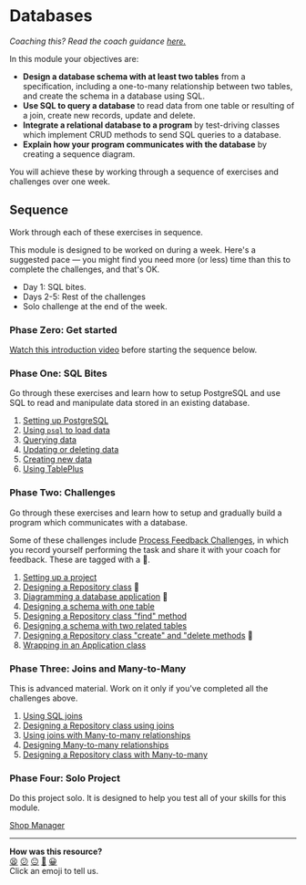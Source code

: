 # Databases

_Coaching this? Read the coach guidance
[here.](https://github.com/makersacademy/slug/blob/main/materials/universe/distributed_applications/databases/HOW_TO_COACH.x.md)_

In this module your objectives are:
  * **Design a database schema with at least two tables** from a specification,
    including a one-to-many relationship between two tables, and create the
    schema in a database using SQL.
  * **Use SQL to query a database** to read data from one table or resulting of
    a join, create new records, update and delete.
  * **Integrate a relational database to a program** by test-driving classes
    which implement CRUD methods to send SQL queries to a database.
  * **Explain how your program communicates with the database** by creating a 
    sequence diagram.

You will achieve these by working through a sequence of exercises and challenges
over one week.

## Sequence

Work through each of these exercises in sequence.

This module is designed to be worked on during a week. Here's a suggested pace —
you might find you need more (or less) time than this to complete the
challenges, and that's OK.

* Day 1: SQL bites.
* Days 2-5: Rest of the challenges
* Solo challenge at the end of the week.

### Phase Zero: Get started

[Watch this introduction video](https://www.youtube.com/watch?v=5PJQscmAEI4)
before starting the sequence below.

### Phase One: SQL Bites

Go through these exercises and learn how to setup PostgreSQL and use SQL to read
and manipulate data stored in an existing database.

<!-- OMITTED -->

1. [Setting up PostgreSQL](./sql_bites/01_setting_up_database.md)
2. [Using `psql` to load data](./sql_bites/02_using_psql.md)
3. [Querying data](./sql_bites/03_querying_data.md)
4. [Updating or deleting data](./sql_bites/04_updating_and_deleting_date.md)
5. [Creating new data](./sql_bites/05_creating_new_data.md)
6. [Using TablePlus](./sql_bites/06_using_table_plus.md)

### Phase Two: Challenges

<!-- OMITTED -->

Go through these exercises and learn how to setup and gradually build a program
which communicates with a database.

Some of these challenges include [Process Feedback
Challenges](https://github.com/makersacademy/golden-square/blob/main/pills/process_feedback_challenges.md),
in which you record yourself performing the task and share it with your coach
for feedback. These are tagged with a 📡.

1. [Setting up a project](./challenges/01_setting_up_project.md)
2. [Designing a Repository
   class](./challenges/02_test_driving_model_repository_classes.md) 📡
3. [Diagramming a database 
   application](./challenges/03_creating_sequence_diagrams.md) 📡
4. [Designing a schema with one
   table](./challenges/04_designing_schema_one_table.md)
5. [Designing a Repository class "find"
   method](./challenges/05_test_driving_find_method.md)
6. [Designing a schema with two related
   tables](./challenges/06_designing_schema_two_tables.md)
7. [Designing a Repository class "create" and "delete
   methods](./challenges/07_test_driving_write_operations.md) 📡
8. [Wrapping in an Application
   class](./challenges/08_wrapping_in_application_class.md)

### Phase Three: Joins and Many-to-Many

This is advanced material. Work on it only if you've completed all the
challenges above.

1. [Using SQL joins](./joins/01_using_joins.md)
2. [Designing a Repository class using
   joins](./joins/02_test_driving_repository_class_with_join.md)
3. [Using joins with Many-to-many
   relationships](./joins/03_using_joins_with_many_to_many.md)
4. [Designing Many-to-many
   relationships](./joins/04_designing_many_to_many_relationships.md)
5. [Designing a Repository class with
   Many-to-many](./joins/05_repository_classes_many_to_many.md)


### Phase Four: Solo Project

Do this project solo. It is designed to help you test all of your skills for
this module.

[Shop Manager](projects/shop_manager_project.md) 

<!-- OMITTED -->


<!-- BEGIN GENERATED SECTION DO NOT EDIT -->

---

**How was this resource?**  
[😫](https://airtable.com/shrUJ3t7KLMqVRFKR?prefill_Repository=makersacademy%2Fdatabases-in-python&prefill_File=README.md&prefill_Sentiment=😫) [😕](https://airtable.com/shrUJ3t7KLMqVRFKR?prefill_Repository=makersacademy%2Fdatabases-in-python&prefill_File=README.md&prefill_Sentiment=😕) [😐](https://airtable.com/shrUJ3t7KLMqVRFKR?prefill_Repository=makersacademy%2Fdatabases-in-python&prefill_File=README.md&prefill_Sentiment=😐) [🙂](https://airtable.com/shrUJ3t7KLMqVRFKR?prefill_Repository=makersacademy%2Fdatabases-in-python&prefill_File=README.md&prefill_Sentiment=🙂) [😀](https://airtable.com/shrUJ3t7KLMqVRFKR?prefill_Repository=makersacademy%2Fdatabases-in-python&prefill_File=README.md&prefill_Sentiment=😀)  
Click an emoji to tell us.

<!-- END GENERATED SECTION DO NOT EDIT -->
